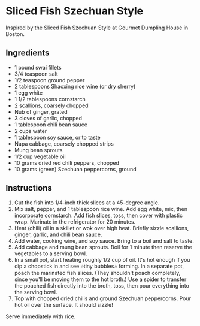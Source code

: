 # Sliced Fish Szechuan Style

Inspired by the Sliced Fish Szechuan Style at Gourmet Dumpling House in Boston.

## Ingredients

- 1 pound swai fillets
- 3/4 teaspoon salt
- 1/2 teaspoon ground pepper
- 2 tablespoons Shaoxing rice wine (or dry sherry)
- 1 egg white
- 1 1/2 tablespoons cornstarch
- 2 scallions, coarsely chopped
- Nub of ginger, grated
- 3 cloves of garlic, chopped
- 1 tablespoon chili bean sauce
- 2 cups water
- 1 tablespoon soy sauce, or to taste
- Napa cabbage, coarsely chopped strips
- Mung bean sprouts
- 1/2 cup vegetable oil
- 10 grams dried red chili peppers, chopped
- 10 grams (green) Szechuan peppercorns, ground

## Instructions

1. Cut the fish into 1/4-inch thick slices at a 45-degree angle.
2. Mix salt, pepper, and 1 tablespoon rice wine. Add egg white, mix, then incorporate cornstarch. Add fish slices, toss, then cover with plastic wrap. Marinate in the refrigerator for 20 minutes.
3. Heat (chili) oil in a skillet or wok over high heat. Briefly sizzle scallions, ginger, garlic, and chili bean sauce.
4. Add water, cooking wine, and soy sauce. Bring to a boil and salt to taste.
5. Add cabbage and mung bean sprouts. Boil for 1 minute then reserve the vegetables to a serving bowl.
6. In a small pot, start heating roughly 1/2 cup of oil. It's hot enough if you dip a chopstick in and see 🎶tiny bubbles🎶 forming. In a separate pot, poach the marinated fish slices. (They shouldn't poach completely, since you'll be moving them to the hot broth.) Use a spider to transfer the poached fish directly into the broth, toss, then pour everything into the serving bowl.
7. Top with chopped dried chilis and ground Szechuan peppercorns. Pour hot oil over the surface. It should sizzle!

Serve immediately with rice.

